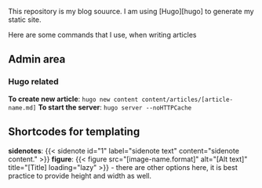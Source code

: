 This repository is my blog souurce. I am using [Hugo][hugo] to generate my static site. 

Here are some commands that I use, when writing articles

## Admin area

### Hugo related

**To create new article**: `hugo new content content/articles/[article-name.md]` 
**To start the server**: `hugo server --noHTTPCache`

## Shortcodes for templating

**sidenotes**: {{< sidenote id="1" label="sidenote text" content="sidenote content." >}}
**figure**: {{< figure src="[image-name.format]" alt="[Alt text]" title="[Title] loading="lazy" >}} - there are other options here, it is best practice to provide height and width as well.